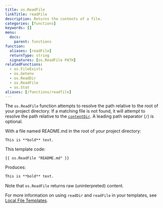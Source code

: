 ```yaml
---
title: os.ReadFile
linkTitle: readFile
description: Returns the contents of a file.
categories: [functions]
keywords: []
menu:
  docs:
    parent: functions
function:
  aliases: [readFile]
  returnType: string
  signatures: [os.ReadFile PATH]
relatedFunctions:
  - os.FileExists
  - os.Getenv
  - os.ReadDir
  - os.ReadFile
  - os.Stat
aliases: [/functions/readfile]
---
```


The `os.ReadFile` function attempts to resolve the path relative to the root of your project directory. If a matching file is not found, it will attempt to resolve the path relative to the [`contentDir`](/getting-started/configuration#contentdir). A leading path separator (`/`) is optional.

With a file named README.md in the root of your project directory:

```text
This is **bold** text.
```

This template code:

```go-html-template
{{ os.ReadFile "README.md" }}
```

Produces:

```html
This is **bold** text.
```

Note that `os.ReadFile` returns raw (uninterpreted) content.

For more information on using `readDir` and `readFile` in your templates, see [Local File Templates](/templates/files).

